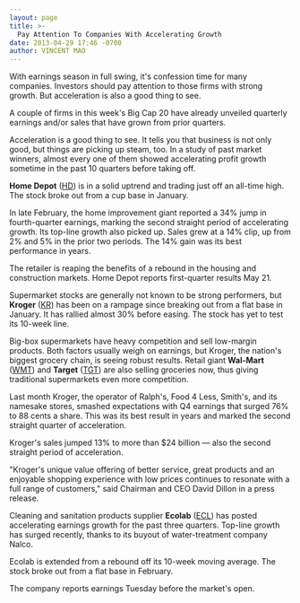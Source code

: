 ```yaml
---
layout: page
title: >-
  Pay Attention To Companies With Accelerating Growth
date: 2013-04-29 17:46 -0700
author: VINCENT MAO
---
```





With earnings season in full swing, it's confession time for many companies. Investors should pay attention to those firms with strong growth. But acceleration is also a good thing to see.

  

A couple of firms in this week's Big Cap 20 have already unveiled quarterly earnings and/or sales that have grown from prior quarters.

  

Acceleration is a good thing to see. It tells you that business is not only good, but things are picking up steam, too. In a study of past market winners, almost every one of them showed accelerating profit growth sometime in the past 10 quarters before taking off.

  

**Home Depot** ([HD](https://research.investors.com/quote.aspx?symbol=HD)) is in a solid uptrend and trading just off an all-time high. The stock broke out from a cup base in January.

  

In late February, the home improvement giant reported a 34% jump in fourth-quarter earnings, marking the second straight period of accelerating growth. Its top-line growth also picked up. Sales grew at a 14% clip, up from 2% and 5% in the prior two periods. The 14% gain was its best performance in years.

  

The retailer is reaping the benefits of a rebound in the housing and construction markets. Home Depot reports first-quarter results May 21.

  

Supermarket stocks are generally not known to be strong performers, but **Kroger** ([KR](https://research.investors.com/quote.aspx?symbol=KR)) has been on a rampage since breaking out from a flat base in January. It has rallied almost 30% before easing. The stock has yet to test its 10-week line.

  

Big-box supermarkets have heavy competition and sell low-margin products. Both factors usually weigh on earnings, but Kroger, the nation's biggest grocery chain, is seeing robust results. Retail giant **Wal-Mart** ([WMT](https://research.investors.com/quote.aspx?symbol=WMT)) and **Target** ([TGT](https://research.investors.com/quote.aspx?symbol=TGT)) are also selling groceries now, thus giving traditional supermarkets even more competition.

  

Last month Kroger, the operator of Ralph's, Food 4 Less, Smith's, and its namesake stores, smashed expectations with Q4 earnings that surged 76% to 88 cents a share. This was its best result in years and marked the second straight quarter of acceleration.

  

Kroger's sales jumped 13% to more than \$24 billion — also the second straight period of acceleration.

  

"Kroger's unique value offering of better service, great products and an enjoyable shopping experience with low prices continues to resonate with a full range of customers," said Chairman and CEO David Dillon in a press release.

  

Cleaning and sanitation products supplier **Ecolab** ([ECL](https://research.investors.com/quote.aspx?symbol=ECL)) has posted accelerating earnings growth for the past three quarters. Top-line growth has surged recently, thanks to its buyout of water-treatment company Nalco.

  

Ecolab is extended from a rebound off its 10-week moving average. The stock broke out from a flat base in February.

  

The company reports earnings Tuesday before the market's open.




